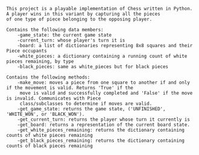     This project is a playable implementation of Chess written in Python. A player wins in this variant by capturing all the pieces
    of one type of piece belonging to the opposing player.

    Contains the following data members:
        -game_state: the current game state
        -current_turn: whose player's turn it is
        -board: a list of dictionaries representing 8x8 squares and their Piece occupants
        -white_pieces: a dictionary containing a running count of white pieces remaining, by type
        -black_pieces: same as white_pieces but for black pieces

    Contains the following methods:
        -make_move: moves a piece from one square to another if and only if the movement is valid. Returns 'True' if the
         move is valid and successfully completed and 'False' if the move is invalid. Communicates with Piece
         class/subclasses to determine if moves are valid.
        -get_game_state: returns the game state, ('UNFINISHED', 'WHITE_WON', or 'BLACK_WON').
        -get_current_turn: returns the player whose turn it currently is
        -get_board: returns a representation of the current board state.
        -get_white_pieces_remaining: returns the dictionary containing counts of white pieces remaining
        -get_black_pieces_remaining: returns the dictionary containing counts of black pieces remaining
